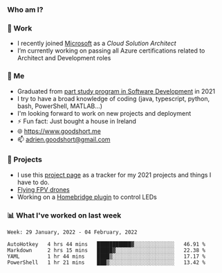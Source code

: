 ### Who am I?

<!--
**goodshort/goodshort** is a ✨ _special_ ✨ repository because its `README.md` (this file) appears on your GitHub profile.
-->
### 💼 Work
- I recently joined [Microsoft](https://www.microsoft.com/) as a _Cloud Solution Architect_
- I’m currently working on passing all Azure certifications related to Architect and Development roles

### 🌱 Me
- Graduated from [part study program in Software Development](https://www.goodshort.me/who-am-i/studies#higher-diploma-in-software-development) in 2021
- I try to have a broad knowledge of coding (java, typescript, python, bash, PowerShell, MATLAB...)
- I'm looking forward to work on new projects and deployment
- ⚡ Fun fact: Just bought a house in Ireland
- 🌐 https://www.goodshort.me
- 📫 adrien.goodshort@gmail.com

### 🚧 Projects

- I use this [project page](https://github.com/users/goodshort/projects/2) as a tracker for my 2021 projects and things I have to do.
- [Flying FPV drones](https://www.youtube.com/watch?v=PdOF5c4RF18&list=PLhU-As_kQhM6L6iwidza6sSdfxEybA7VZ)
- Working on a [Homebridge plugin](https://github.com/goodshort/homebridge-wled-preset) to control LEDs

### 📊 What I've worked on last week

<!--START_SECTION:waka-->
```text
Week: 29 January, 2022 - 04 February, 2022

AutoHotkey   4 hrs 44 mins   ███████████▓░░░░░░░░░░░░░   46.91 % 
Markdown     2 hrs 15 mins   █████▓░░░░░░░░░░░░░░░░░░░   22.38 % 
YAML         1 hr 44 mins    ████▒░░░░░░░░░░░░░░░░░░░░   17.17 % 
PowerShell   1 hr 21 mins    ███▒░░░░░░░░░░░░░░░░░░░░░   13.42 % 
```
<!--END_SECTION:waka-->
